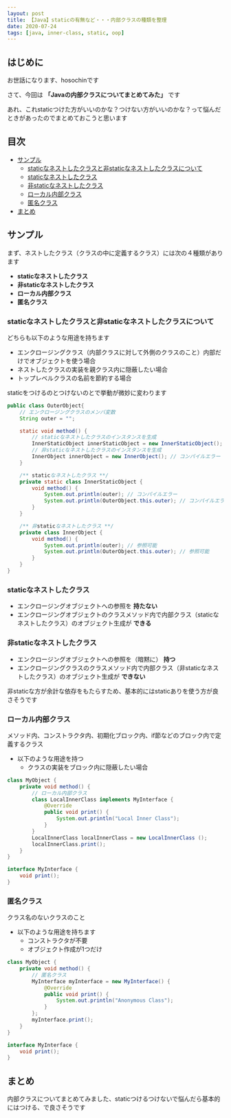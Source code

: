 ```yaml
---
layout: post
title: 【Java】staticの有無など・・・内部クラスの種類を整理
date: 2020-07-24
tags: [java, inner-class, static, oop]
---
```


## はじめに

お世話になります、hosochinです

さて、今回は
**「Javaの内部クラスについてまとめてみた」**
です

あれ、これstaticつけた方がいいのかな？つけない方がいいのかな？って悩んだときがあったのでまとめておこうと思います

## 目次

- [サンプル](#サンプル)
  - [staticなネストしたクラスと非staticなネストしたクラスについて](#staticなネストしたクラスと非staticなネストしたクラスについて)
  - [staticなネストしたクラス](#staticなネストしたクラス)
  - [非staticなネストしたクラス](#非staticなネストしたクラス)
  - [ローカル内部クラス](#ローカル内部クラス)
  - [匿名クラス](#匿名クラス)
- [まとめ](#まとめ)

## サンプル

まず、ネストしたクラス（クラスの中に定義するクラス）には次の４種類があります

- **staticなネストしたクラス**
- **非staticなネストしたクラス**
- **ローカル内部クラス**
- **匿名クラス**

### staticなネストしたクラスと非staticなネストしたクラスについて

どちらも以下のような用途を持ちます

- エンクロージングクラス（内部クラスに対して外側のクラスのこと）内部だけでオブジェクトを使う場合
- ネストしたクラスの実装を親クラス内に隠蔽したい場合
- トップレベルクラスの名前を節約する場合

staticをつけるのとつけないのとで挙動が微妙に変わります

```java
public class OuterObject{
    // エンクロージングクラスのメンバ変数
    String outer = "";

    static void method() {
        // staticなネストしたクラスのインスタンスを生成
        InnerStaticObject innerStaticObject = new InnerStaticObject();
        // 非staticなネストしたクラスのインスタンスを生成
        InnerObject innerObject = new InnerObject(); // コンパイルエラー
    }

    /** staticなネストしたクラス **/
    private static class InnerStaticObject {
        void method() {
            System.out.println(outer); // コンパイルエラー
            System.out.println(OuterObject.this.outer); // コンパイルエラー
        }
    }

    /** 非staticなネストしたクラス **/
    private class InnerObject {
        void method() {
            System.out.println(outer); // 参照可能
            System.out.println(OuterObject.this.outer); // 参照可能
        }
    }
}
```

### staticなネストしたクラス

- エンクロージングオブジェクトへの参照を **持たない**
- エンクロージングオブジェクトのクラスメソッド内で内部クラス（staticなネストしたクラス）のオブジェクト生成が **できる**

### 非staticなネストしたクラス

- エンクロージングオブジェクトへの参照を（暗黙に） **持つ**
- エンクロージングクラスのクラスメソッド内で内部クラス（非staticなネストしたクラス）のオブジェクト生成が **できない**

非staticな方が余計な依存をもたらすため、基本的にはstaticありを使う方が良さそうです

### ローカル内部クラス

メソッド内、コンストラクタ内、初期化ブロック内、if節などのブロック内で定義するクラス

- 以下のような用途を持つ
  - クラスの実装をブロック内に隠蔽したい場合

```java
class MyObject {
    private void method() {
        // ローカル内部クラス
        class LocalInnerClass implements MyInterface {
            @Override
            public void print() {
                System.out.println("Local Inner Class");
            }
        }
        LocalInnerClass localInnerClass = new LocalInnerClass ();
        localInnerClass.print();
    }
}

interface MyInterface {
    void print();
}
```

### 匿名クラス

クラス名のないクラスのこと

- 以下のような用途を持ちます
  - コンストラクタが不要
  - オブジェクト作成が1つだけ

```java
class MyObject {
    private void method() {
        // 匿名クラス
        MyInterface myInterface = new MyInterface() {
            @Override
            public void print() {
                System.out.println("Anonymous Class");
            }
        };
        myInterface.print();
    }
}

interface MyInterface {
    void print();
}
```

## まとめ

内部クラスについてまとめてみました、staticつけるつけないで悩んだら基本的にはつける、で良さそうです